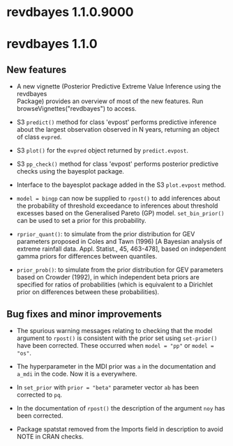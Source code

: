 # revdbayes 1.1.0.9000

# revdbayes 1.1.0

## New features

* A new vignette (Posterior Predictive Extreme Value Inference using the revdbayes   
  Package) provides an overview of most of the new features. Run 
  browseVignettes("revdbayes") to access.

* S3 `predict()` method for class 'evpost' performs predictive inference 
  about the largest observation observed in N years, returning an object
  of class `evpred`.
  
* S3 `plot()` for the `evpred` object returned by `predict.evpost`.

* S3 `pp_check()` method for class 'evpost' performs posterior predictive 
  checks using the bayesplot package.

* Interface to the bayesplot package added in the S3 `plot.evpost` method.

* `model = bingp` can now be supplied to `rpost()` to add inferences about the
  probability of threshold exceedance to inferences about threshold excesses 
  based on the Generalised Pareto (GP) model.  `set_bin_prior()` can be used to 
  set a prior for this probability.

* `rprior_quant()`: to simulate from the prior distribution for GEV parameters 
  proposed in Coles and Tawn (1996) [A Bayesian analysis of extreme rainfall 
  data. Appl. Statist., 45, 463-478], based on independent gamma priors for 
  differences between quantiles.  
   
* `prior_prob()`: to simulate from the prior distribution for GEV parameters
  based on Crowder (1992), in which independent beta priors are specified for 
  ratios of probabilities (which is equivalent to a Dirichlet prior on 
  differences between these probabilities).

## Bug fixes and minor improvements

* The spurious warning messages relating to checking that the model argument
  to `rpost()` is consistent with the prior set using `set-prior()` have been 
  corrected.  These occurred when `model = "pp"` or `model = "os"`.
  
* The hyperparameter in the MDI prior was `a` in the documentation and `a_mdi`
  in the code.  Now it is `a` everywhere.
  
* In `set_prior` with `prior = "beta"` parameter vector `ab` has been 
  corrected to `pq`.
  
* In the documentation of `rpost()` the description of the argument `noy` 
  has been corrected.
  
* Package spatstat removed from the Imports field in description to avoid
  NOTE in CRAN checks.  

